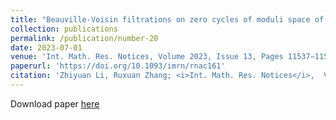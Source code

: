 ```yaml
---
title: "Beauville-Voisin filtrations on zero cycles of moduli space of stable sheaves on K3 surfaces"
collection: publications
permalink: /publication/number-20
date: 2023-07-01
venue: 'Int. Math. Res. Notices, Volume 2023, Issue 13, Pages 11537–11548'
paperurl: 'https://doi.org/10.1093/imrn/rnac161'
citation: 'Zhiyuan Li, Ruxuan Zhang; <i>Int. Math. Res. Notices</i>,  Volume 2023, Issue 13, Pages 11537–11548 (2023)'
---
```


Download paper [here](https://doi.org/10.1093/imrn/rnac161)
